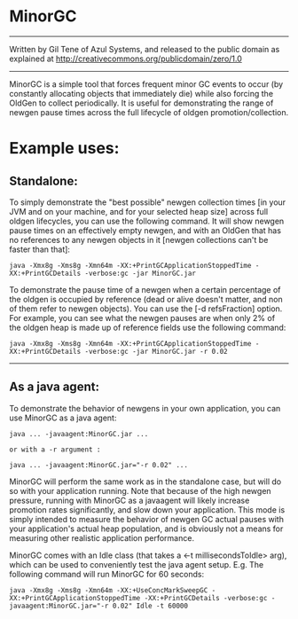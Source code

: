 # MinorGC
----------------------------------------------------------------------------

Written by Gil Tene of Azul Systems, and released to the public domain
as explained at http://creativecommons.org/publicdomain/zero/1.0

----------------------------------------------------------------------------

MinorGC is a simple tool that forces frequent minor GC events to occur
(by constantly allocating objects that immediately die) while also forcing
the OldGen to collect periodically. It is useful for demonstrating the range
of newgen pause times across the full lifecycle of oldgen promotion/collection.


# Example uses:

## Standalone:

To simply demonstrate the "best possible" newgen collection times [in your JVM and
on your machine, and for your selected heap size] across full oldgen lifecycles,
you can use the following command. It will show newgen pause times on an effectively
empty newgen, and with an OldGen that has no references to any newgen objects in
it [newgen collections can't be faster than that]:

    java -Xmx8g -Xms8g -Xmn64m -XX:+PrintGCApplicationStoppedTime -XX:+PrintGCDetails -verbose:gc -jar MinorGC.jar

To demonstrate the pause time of a newgen when a certain percentage of the
oldgen is occupied by reference (dead or alive doesn't matter, and non of them
refer to newgen objects). You can use the [-d refsFraction] option. For example,
you can see what the newgen pauses are when only 2% of the oldgen heap is made up
of reference fields use the following command:

    java -Xmx8g -Xms8g -Xmn64m -XX:+PrintGCApplicationStoppedTime -XX:+PrintGCDetails -verbose:gc -jar MinorGC.jar -r 0.02


----------------------------------------------------------------------------
## As a java agent:

To demonstrate the behavior of newgens in your own application, you can use
MinorGC as a java agent:

    java ... -javaagent:MinorGC.jar ...

    or with a -r argument :

    java ... -javaagent:MinorGC.jar="-r 0.02" ...

MinorGC will perform the same work as in the standalone case, but will do so with
your application running. Note that because of the high newgen pressure, running
with MinorGC as a javaagent will likely increase promotion rates significantly,
and slow down your application. This mode is simply intended to measure the behavior
of newgen GC actual pauses with your application's actual heap population, and is obviously
not a means for measuring other realistic application performance.

MinorGC comes with an Idle class (that takes a <-t millisecondsToIdle> arg), which
can be used to conveniently test the java agent setup. E.g. The following command
will run MinorGC for 60 seconds:

    java -Xmx8g -Xms8g -Xmn64m -XX:+UseConcMarkSweepGC -XX:+PrintGCApplicationStoppedTime -XX:+PrintGCDetails -verbose:gc -javaagent:MinorGC.jar="-r 0.02" Idle -t 60000


